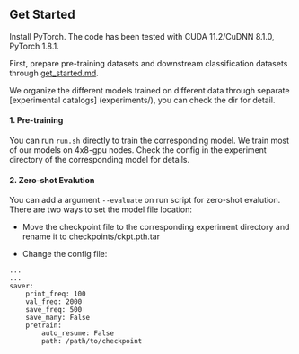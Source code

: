 ## Get Started

Install PyTorch. The code has been tested with CUDA 11.2/CuDNN 8.1.0, PyTorch 1.8.1.


First, prepare pre-training datasets and downstream classification datasets through [get_started.md](docs/get_started.md#installation). 

We organize the different models trained on different data through separate [experimental catalogs] (experiments/), you can check the dir for detail.

#### 1. Pre-training

You can run `run.sh` directly to train the corresponding model. We train most of our models on 4x8-gpu nodes. Check the config in the experiment directory of the corresponding model for details.

#### 2. Zero-shot Evalution

You can add a argument `--evaluate` on run script for zero-shot evalution. There are two ways to set the model file location:


+ Move the checkpoint file to the corresponding experiment directory and rename it to checkpoints/ckpt.pth.tar

+ Change the config file:  

```
...
...
saver:
    print_freq: 100
    val_freq: 2000
    save_freq: 500
    save_many: False
    pretrain:
        auto_resume: False
        path: /path/to/checkpoint
```
